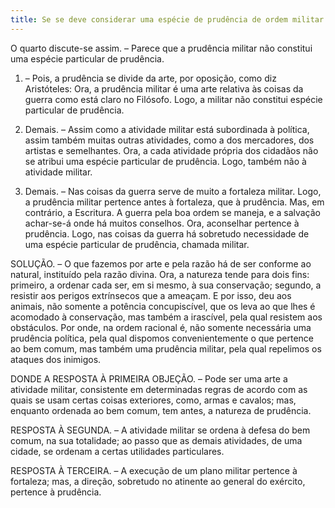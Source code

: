 ```yaml
---
title: Se se deve considerar uma espécie de prudência de ordem militar
---
```


O quarto discute-se assim. – Parece que a prudência militar não constitui uma espécie particular de prudência.  

1. – Pois, a prudência se divide da arte, por oposição, como diz Aristóteles: Ora, a prudência militar é uma arte relativa às coisas da guerra como está claro no Filósofo. Logo, a militar não constitui espécie particular de prudência. 

2. Demais. – Assim como a atividade militar está subordinada à política, assim também muitas outras atividades, como a dos mercadores, dos artistas e semelhantes. Ora, a cada atividade própria dos cidadãos não se atribui uma espécie particular de prudência. Logo, também não à atividade militar.  

3. Demais. – Nas coisas da guerra serve de muito a fortaleza militar. Logo, a prudência militar pertence antes à fortaleza, que à prudência.  Mas, em contrário, a Escritura. A guerra pela boa ordem se maneja, e a salvação achar-se-á onde há muitos conselhos. Ora, aconselhar pertence à prudência. Logo, nas coisas da guerra há sobretudo necessidade de uma espécie particular de prudência, chamada militar.  

SOLUÇÃO. – O que fazemos por arte e pela razão há de ser conforme ao natural, instituído pela razão divina. Ora, a natureza tende para dois fins: primeiro, a ordenar cada ser, em si mesmo, à sua conservação; segundo, a resistir aos perigos extrínsecos que a ameaçam. E por isso, deu aos animais, não somente a potência concupiscível, que os leva ao que lhes é acomodado à conservação, mas também a irascível, pela qual resistem aos obstáculos. Por onde, na ordem racional é, não somente necessária uma prudência política, pela qual dispomos convenientemente o que pertence ao bem comum, mas também uma prudência militar, pela qual repelimos os ataques dos inimigos.  

DONDE A RESPOSTA À PRIMEIRA OBJEÇÃO. – Pode ser uma arte a atividade militar, consistente em determinadas regras de acordo com as quais se usam certas coisas exteriores, como, armas e cavalos; mas, enquanto ordenada ao bem comum, tem antes, a natureza de prudência.  

RESPOSTA À SEGUNDA. – A atividade militar se ordena à defesa do bem comum, na sua totalidade; ao passo que as demais atividades, de uma cidade, se ordenam a certas utilidades particulares.  

RESPOSTA À TERCEIRA. – A execução de um plano militar pertence à fortaleza; mas, a direção, sobretudo no atinente ao general do exército, pertence à prudência.